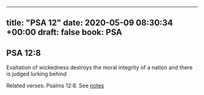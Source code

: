 
---
title: "PSA 12"
date: 2020-05-09 08:30:34 +00:00
draft: false
book: PSA
---

## PSA 12:8

Exaltation of wickedness destroys the moral integrity of a nation and there is judged lurking behind

Related verses: Psalms 12:8. See [notes](https://my.bible.com/notes/3425547082965705373)


